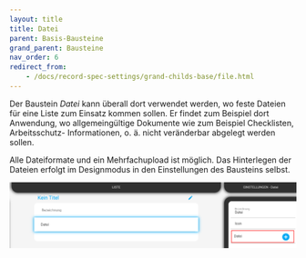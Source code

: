 ```yaml
---
layout: title
title: Datei
parent: Basis-Bausteine
grand_parent: Bausteine
nav_order: 6
redirect_from:
    - /docs/record-spec-settings/grand-childs-base/file.html
---
```


Der Baustein _Datei_ kann überall dort verwendet werden, wo feste Dateien für eine Liste zum Einsatz kommen sollen.
Er findet zum Beispiel dort Anwendung, wo allgemeingültige Dokumente wie zum Beispiel Checklisten, Arbeitsschutz-
Informationen, o. ä. nicht veränderbar abgelegt werden sollen.

Alle Dateiformate und ein Mehrfachupload ist möglich. Das Hinterlegen der Dateien erfolgt im Designmodus in den
Einstellungen des Bausteins selbst.

![file](\assets\record-spec-settings\1file.png 'file')
